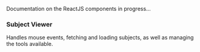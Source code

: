 Documentation on the ReactJS components in progress...


### Subject Viewer

Handles mouse events, fetching and loading subjects, as well as managing the tools available.


